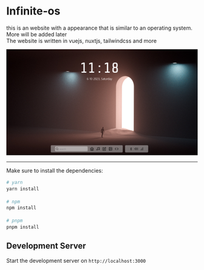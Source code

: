 # Infinite-os

this is an website with a appearance that is similar to an operating system. More will be added later <br/>
The website is written in vuejs, nuxtjs, tailwindcss and more

![the image](/media/screenshot.png)

---

Make sure to install the dependencies:

```bash
# yarn
yarn install

# npm
npm install

# pnpm
pnpm install
```

## Development Server

Start the development server on `http://localhost:3000`
